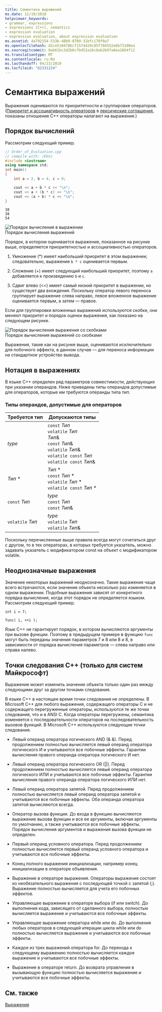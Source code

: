 ```yaml
---
title: Семантика выражений
ms.date: 11/19/2018
helpviewer_keywords:
- grammar, expressions
- expressions [C++], semantics
- expression evaluation
- expression evaluation, about expression evaluation
ms.assetid: 4a792154-533b-48b9-8709-31bfc170f0a7
ms.openlocfilehash: d2ce510478bcf1574429c85f704552e6b73100ea
ms.sourcegitcommit: 0ab61bc3d2b6cfbd52a16c6ab2b97a8ea1864f12
ms.translationtype: MT
ms.contentlocale: ru-RU
ms.lasthandoff: 04/23/2019
ms.locfileid: "62331224"
---
```

# <a name="semantics-of-expressions"></a>Семантика выражений

Выражения оцениваются по приоритетности и группировке операторов. ([Приоритет и ассоциативность операторов](../cpp/cpp-built-in-operators-precedence-and-associativity.md) в [лексические соглашения](../cpp/lexical-conventions.md), показаны отношения C++ операторы налагают на выражения.)

## <a name="order-of-evaluation"></a>Порядок вычислений

Рассмотрим следующий пример.

```cpp
// Order_of_Evaluation.cpp
// compile with: /EHsc
#include <iostream>
using namespace std;
int main()
{
    int a = 2, b = 4, c = 9;

    cout << a + b * c << "\n";
    cout << a + (b * c) << "\n";
    cout << (a + b) * c << "\n";
}
```

```Output
38
38
54
```

![Порядок вычисления в выражении](../cpp/media/vc38zv1.gif "порядок вычисления в выражении") <br/>
Порядок вычисления выражений

Порядок, в котором оценивается выражение, показанное на рисунке выше, определяется приоритетностью и ассоциативностью операторов.

1. Умножение (*) имеет наибольший приоритет в этом выражении; следовательно, выражение `b * c` оценивается первым.

1. Сложение (+) имеет следующий наибольший приоритет, поэтому `a` добавляется к произведению `b` и `c`.

1. Сдвиг влево (<<) имеет самый низкий приоритет в выражении, но существует два вхождения. Поскольку оператор левого переноса группирует выражение слева направо, левое вложенное выражение оценивается первым, а затем — правое.

Если для группировки вложенных выражений используются скобки, они меняют приоритет и порядок оценки выражения, как показано на следующем рисунке.

![Порядок вычисления выражения со скобками](../cpp/media/vc38zv2.gif "порядок вычисления выражения со скобками") <br/>
Порядок вычисления выражений со скобками

Выражения, такие как на рисунке выше, оцениваются исключительно для побочного эффекта, в данном случае — для переноса информации на стандартное устройство вывода.

## <a name="notation-in-expressions"></a>Нотация в выражениях

В языке C++ определен ряд параметров совместимости, действующих при указании операндов. Ниже приведены типы операндов допустимые для операторов, которые им требуются операнды типа *тип*.

### <a name="operand-types-acceptable-to-operators"></a>Типы операндов, допустимые для операторов

|Требуется тип|Допускаются типы|
|-------------------|-------------------|
|*type*|`const` *Тип*<br /> `volatile` *Тип*<br /> *Тип*&<br /> `const` *Тип*&<br /> `volatile` *Тип*&<br /> `volatile const` *Тип*<br /> `volatile const` *Тип*&|
|*Тип* \*|*Тип* \*<br /> `const` *Тип* \*<br /> `volatile` *Тип* \*<br /> `volatile const` *Тип* \*|
|`const` *Тип*|*type*<br /> `const` *Тип*<br />`const` *Тип*&|
|`volatile` *Тип*|*type*<br /> `volatile` *Тип*<br /> `volatile` *Тип*&|

Поскольку перечисленные выше правила всегда могут сочетаться друг с другом, то в тех операторах, в которых требуется указатель, можно задавать указатель с модификатором const на объект с модификатором volatile.

## <a name="ambiguous-expressions"></a>Неоднозначные выражения

Значение некоторых выражений неоднозначно. Такие выражения чаще всего встречаются, если значение объекта несколько раз изменяется в одном выражении. Подобные выражения зависят от конкретного порядка вычисления, когда этот порядок не определяется языком. Рассмотрим следующий пример.

```
int i = 7;

func( i, ++i );
```

Язык C++ не гарантирует порядок, в котором вычисляются аргументы при вызове функции. Поэтому в предыдущем примере в функцию `func` могут быть переданы значения параметров 7 и 8 или 8 и 8, в зависимости от порядка вычисления параметров — слева направо или справа налево.

## <a name="c-sequence-points-microsoft-specific"></a>Точки следования C++ (только для систем Майкрософт)

Выражение может изменить значение объекта только один раз между следующими друг за другом точками следования.

В языке C++ в настоящее время точки следования не определены. В Microsoft C++ для любого выражения, содержащего операторы C и не содержащего перегруженные операторы, используются те же точки следования, что и в ANSI C. Когда операторы перегружены, семантика изменяется с последовательности операторов на последовательность вызовов функций. В Microsoft C++ используются следующие точки следования.

- Левый операнд оператора логического AND (& &). Перед продолжением полностью вычисляется левый операнд оператора логического И и учитываются все побочные эффекты. Гарантии вычисления правого операнда оператора логического И нет.

- Левый операнд оператора логического OR (&#124;&#124;). Перед продолжением полностью вычисляется левый операнд оператора логического ИЛИ и учитываются все побочные эффекты. Гарантии вычисления правого операнда оператора логического ИЛИ нет.

- Левый операнд оператора запятой. Перед продолжением полностью вычисляется левый операнд оператора запятой и учитываются все побочные эффекты. Оба операнда оператора запятой вычисляются всегда.

- Оператор вызова функции. До входа в функцию вычисляются выражение вызова функции и все ее аргументы, включая аргументы по умолчанию, а также учитываются все побочные эффекты. Порядок вычисления аргументов и выражения вызова функции не определен.

- Первый операнд условного оператора. Перед продолжением полностью вычисляется первый операнд условного оператора и учитываются все побочные эффекты.

- Конец полного выражения инициализации, например конец инициализации в операторе объявления.

- Выражение в операторе выражения. Операторы выражения состоят из необязательного выражения с последующей точкой с запятой (;). Выражение полностью вычисляется для учета его побочных эффектов.

- Управляющее выражение в операторе выбора (if или switch). До выполнения кода, зависящего от сделанного выбора, полностью вычисляется выражение и учитываются все побочные эффекты.

- Управляющее выражение оператора while или do. До выполнения любых операторов в следующей итерации цикла while или do полностью вычисляется выражение и учитываются все побочные эффекты.

- Каждое из трех выражений оператора for. До перехода к следующему выражению полностью вычисляется каждое выражение и учитываются все побочные эффекты.

- Выражение в операторе return. До возврата управления в вызывающую функцию полностью вычисляется выражение и учитываются все побочные эффекты.

## <a name="see-also"></a>См. также

[Выражения](../cpp/expressions-cpp.md)